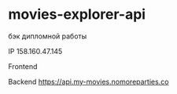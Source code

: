 # movies-explorer-api
бэк дипломной работы

IP 158.160.47.145

Frontend 

Backend https://api.my-movies.nomoreparties.co
